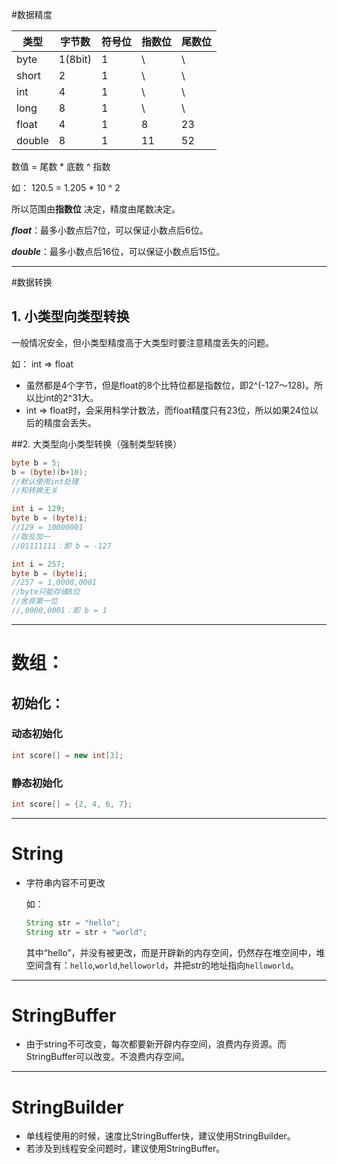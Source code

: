 #数据精度

| 类型   | 字节数  | 符号位 | 指数位 | 尾数位 |
| ------ | ------- | ------ | ------ | ------ |
| byte   | 1(8bit) | 1      | \      | \      |
| short  | 2       | 1      | \      | \      |
| int    | 4       | 1      | \      | \      |
| long   | 8       | 1      | \      | \      |
| float  | 4       | 1      | 8      | 23     |
| double | 8       | 1      | 11     | 52     |

数值 = 尾数 * 底数 ^ 指数

如： 120.5 = 1.205 * 10 ^ 2

所以范围由**指数位** 决定，精度由尾数决定。

***float***：最多小数点后7位，可以保证小数点后6位。

***double***：最多小数点后16位，可以保证小数点后15位。

------

#数据转换

## 1. 小类型向类型转换

一般情况安全，但小类型精度高于大类型时要注意精度丢失的问题。

如： int => float

* 虽然都是4个字节，但是float的8个比特位都是指数位，即2^(-127～128)。所以比int的2^31大。
* int => float时，会采用科学计数法，而float精度只有23位，所以如果24位以后的精度会丢失。

##2. 大类型向小类型转换（强制类型转换）

```java
byte b = 5;
b = (byte)(b+10);
//默认使用int处理
//和转换无关
```

```java
int i = 129;
byte b = (byte)i;
//129 = 10000001
//取反加一
//01111111：即 b = -127
```

```java
int i = 257;
byte b = (byte)i;
//257 = 1,0000,0001
//byte只能存储8位
//舍弃第一位
//,0000,0001：即 b = 1
```

------

# 数组：

## 初始化：

### 动态初始化

```java
int score[] = new int[3];
```

### 静态初始化

```java
int score[] = {2, 4, 6, 7};
```

------

# String

* 字符串内容不可更改

  如：

  ```java
  String str = "hello";
  String str = str + "world";
  ```

  其中“hello”，并没有被更改，而是开辟新的内存空间，仍然存在堆空间中，堆空间含有：`hello`,`world`,`helloworld`，并把str的地址指向`helloworld`。

------

# StringBuffer

* 由于string不可改变，每次都要新开辟内存空间，浪费内存资源。而StringBuffer可以改变。不浪费内存空间。

----

# StringBuilder

* 单线程使用的时候，速度比StringBuffer快，建议使用StringBuilder。
* 若涉及到线程安全问题时，建议使用StringBuffer。